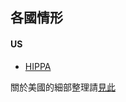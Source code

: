 ## 各國情形

#### US
- [HIPPA](https://www.hhs.gov/hipaa/for-professionals/privacy/special-topics/de-identification/index.html)   

關於美國的細部整理請[見此](https://github.com/hmsyuan/DigitalRights/blob/master/RtP/Country/US/de-identification.md)

